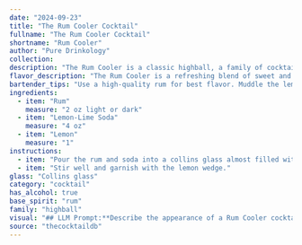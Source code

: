 ```yaml
---
date: "2024-09-23"
title: "The Rum Cooler Cocktail"
fullname: "The Rum Cooler Cocktail"
shortname: "Rum Cooler"
author: "Pure Drinkology"
collection:
description: "The Rum Cooler is a classic highball, a family of cocktails typically made with a spirit, a mixer, and often a citrus element. Its origins likely trace back to the 19th century, where rum was readily available and simple, refreshing drinks were in demand. "
flavor_description: "The Rum Cooler is a refreshing blend of sweet and tart. The rum provides a warm, slightly spicy base, while the lemon-lime soda adds a bubbly, citrusy kick. The fresh lemon juice balances the sweetness, offering a clean, tart finish. Overall, it's a light and easy-drinking cocktail perfect for warm weather. "
bartender_tips: "Use a high-quality rum for best flavor. Muddle the lemon wedge with a bit of sugar for a sweeter, more aromatic drink. For a more intense flavor, use fresh lime juice instead of lemon-lime soda. If you want a stronger drink, increase the rum ratio. Don't over-shake, just enough to chill and combine the ingredients.  Serve it in a tall glass with ice and garnish with a lemon wedge. "
ingredients:
  - item: "Rum"
    measure: "2 oz light or dark"
  - item: "Lemon-Lime Soda"
    measure: "4 oz"
  - item: "Lemon"
    measure: "1"
instructions:
  - item: "Pour the rum and soda into a collins glass almost filled with ice cubes."
  - item: "Stir well and garnish with the lemon wedge."
glass: "Collins glass"
category: "cocktail"
has_alcohol: true
base_spirit: "rum"
family: "highball"
visual: "## LLM Prompt:**Describe the appearance of a Rum Cooler cocktail.  Consider the following elements:*** **Glass:**  A tall glass, likely a Collins or highball glass. * **Color:** The drink should be a pale yellow or light amber, depending on the rum used.* **Clarity:**  It should be translucent, with no visible sediment or cloudiness. * **Texture:** The drink will have a slight fizz due to the lemon-lime soda.  * **Garnish:** A lemon wedge or a lemon twist would be common garnishes.  Mention the appearance of these garnishes.* **Additional details:** Consider any other details that contribute to the overall visual appeal, such as condensation on the glass, or a straw.**Example output:**The Rum Cooler is a refreshing sight, served in a tall Collins glass.  The drink itself is a pale yellow, with a slight amber hue from the rum.  It's clear and translucent, with a gentle fizz from the lemon-lime soda.  A bright lemon wedge rests on the rim of the glass, adding a vibrant splash of color. Condensation forms on the outside of the glass, giving it a cool and inviting look. "
source: "thecocktaildb"
---
```


